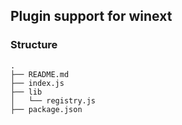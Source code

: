 ## Plugin support for winext

### Structure
```
.
├── README.md
├── index.js
├── lib
│   └── registry.js
├── package.json
```